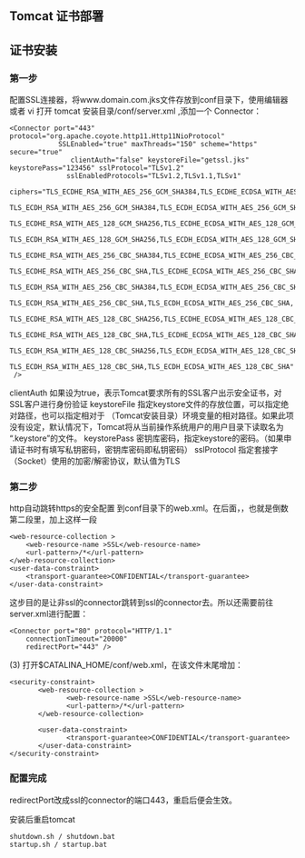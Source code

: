 ## Tomcat 证书部署

## 证书安装 ##

### 第一步 ###
配置SSL连接器，将www.domain.com.jks文件存放到conf目录下，使用编辑器或者 vi 打开 tomcat 安装目录/conf/server.xml  ,添加一个 Connector：
```
<Connector port="443" protocol="org.apache.coyote.http11.Http11NioProtocol"
			SSLEnabled="true" maxThreads="150" scheme="https" secure="true"
               clientAuth="false" keystoreFile="getssl.jks" keystorePass="123456" sslProtocol="TLSv1.2"
              sslEnabledProtocols="TLSv1.2,TLSv1.1,TLSv1"
              ciphers="TLS_ECDHE_RSA_WITH_AES_256_GCM_SHA384,TLS_ECDHE_ECDSA_WITH_AES_256_GCM_SHA384,
                       TLS_ECDH_RSA_WITH_AES_256_GCM_SHA384,TLS_ECDH_ECDSA_WITH_AES_256_GCM_SHA384,
                       TLS_ECDHE_RSA_WITH_AES_128_GCM_SHA256,TLS_ECDHE_ECDSA_WITH_AES_128_GCM_SHA256,
                       TLS_ECDH_RSA_WITH_AES_128_GCM_SHA256,TLS_ECDH_ECDSA_WITH_AES_128_GCM_SHA256,
                       TLS_ECDHE_RSA_WITH_AES_256_CBC_SHA384,TLS_ECDHE_ECDSA_WITH_AES_256_CBC_SHA384,
                       TLS_ECDHE_RSA_WITH_AES_256_CBC_SHA,TLS_ECDHE_ECDSA_WITH_AES_256_CBC_SHA,
                       TLS_ECDH_RSA_WITH_AES_256_CBC_SHA384,TLS_ECDH_ECDSA_WITH_AES_256_CBC_SHA384,
                       TLS_ECDH_RSA_WITH_AES_256_CBC_SHA,TLS_ECDH_ECDSA_WITH_AES_256_CBC_SHA,
                       TLS_ECDHE_RSA_WITH_AES_128_CBC_SHA256,TLS_ECDHE_ECDSA_WITH_AES_128_CBC_SHA256,
                       TLS_ECDHE_RSA_WITH_AES_128_CBC_SHA,TLS_ECDHE_ECDSA_WITH_AES_128_CBC_SHA,
                       TLS_ECDH_RSA_WITH_AES_128_CBC_SHA256,TLS_ECDH_ECDSA_WITH_AES_128_CBC_SHA256,
                       TLS_ECDH_RSA_WITH_AES_128_CBC_SHA,TLS_ECDH_ECDSA_WITH_AES_128_CBC_SHA"
 />
```

clientAuth	如果设为true，表示Tomcat要求所有的SSL客户出示安全证书，对SSL客户进行身份验证
keystoreFile	指定keystore文件的存放位置，可以指定绝对路径，也可以指定相对于 （Tomcat安装目录）环境变量的相对路径。如果此项没有设定，默认情况下，Tomcat将从当前操作系统用户的用户目录下读取名为 “.keystore”的文件。
keystorePass	密钥库密码，指定keystore的密码。（如果申请证书时有填写私钥密码，密钥库密码即私钥密码）
sslProtocol	指定套接字（Socket）使用的加密/解密协议，默认值为TLS

### 第二步 ###
http自动跳转https的安全配置
到conf目录下的web.xml。在</welcome-file-list>后面，</web-app>，也就是倒数第二段里，加上这样一段
```
<web-resource-collection >
    <web-resource-name >SSL</web-resource-name>
    <url-pattern>/*</url-pattern>
</web-resource-collection>
<user-data-constraint>
    <transport-guarantee>CONFIDENTIAL</transport-guarantee>
</user-data-constraint>
```
这步目的是让非ssl的connector跳转到ssl的connector去。所以还需要前往server.xml进行配置：
```
<Connector port="80" protocol="HTTP/1.1"
    connectionTimeout="20000"
    redirectPort="443" />
```
(3) 打开$CATALINA_HOME/conf/web.xml，在该文件末尾增加：
```
<security-constraint> 
       <web-resource-collection > 
              <web-resource-name >SSL</web-resource-name> 
              <url-pattern>/*</url-pattern> 
       </web-resource-collection>
                             
       <user-data-constraint> 
              <transport-guarantee>CONFIDENTIAL</transport-guarantee> 
       </user-data-constraint> 
</security-constraint>
```

### 配置完成 ###
redirectPort改成ssl的connector的端口443，重启后便会生效。

安装后重启tomcat
```
shutdown.sh / shutdown.bat
startup.sh / startup.bat
```